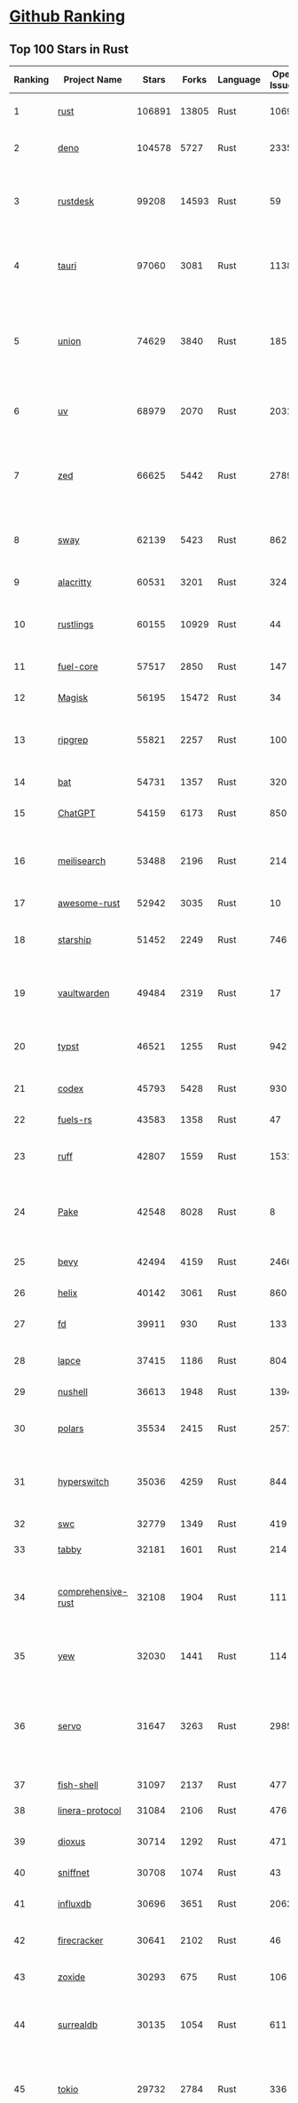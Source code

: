 [Github Ranking](../README.md)
==========

## Top 100 Stars in Rust

| Ranking | Project Name | Stars | Forks | Language | Open Issues | Description | Last Commit |
| ------- | ------------ | ----- | ----- | -------- | ----------- | ----------- | ----------- |
| 1 | [rust](https://github.com/rust-lang/rust) | 106891 | 13805 | Rust | 10699 | Empowering everyone to build reliable and efficient software. | 2025-10-03T18:15:43Z |
| 2 | [deno](https://github.com/denoland/deno) | 104578 | 5727 | Rust | 2335 | A modern runtime for JavaScript and TypeScript. | 2025-10-03T15:34:02Z |
| 3 | [rustdesk](https://github.com/rustdesk/rustdesk) | 99208 | 14593 | Rust | 59 | An open-source remote desktop application designed for self-hosting, as an alternative to TeamViewer. | 2025-10-03T14:41:54Z |
| 4 | [tauri](https://github.com/tauri-apps/tauri) | 97060 | 3081 | Rust | 1138 | Build smaller, faster, and more secure desktop and mobile applications with a web frontend. | 2025-10-02T18:05:21Z |
| 5 | [union](https://github.com/unionlabs/union) | 74629 | 3840 | Rust | 185 | The trust-minimized, zero-knowledge bridging protocol, designed for censorship resistance, extremely high security, and usage in decentralized finance. | 2025-10-03T18:50:44Z |
| 6 | [uv](https://github.com/astral-sh/uv) | 68979 | 2070 | Rust | 2031 | An extremely fast Python package and project manager, written in Rust. | 2025-10-03T15:38:02Z |
| 7 | [zed](https://github.com/zed-industries/zed) | 66625 | 5442 | Rust | 2789 | Code at the speed of thought – Zed is a high-performance, multiplayer code editor from the creators of Atom and Tree-sitter. | 2025-10-03T19:01:31Z |
| 8 | [sway](https://github.com/FuelLabs/sway) | 62139 | 5423 | Rust | 862 | 🌴 Empowering everyone to build reliable and efficient smart contracts. | 2025-10-03T17:32:04Z |
| 9 | [alacritty](https://github.com/alacritty/alacritty) | 60531 | 3201 | Rust | 324 | A cross-platform, OpenGL terminal emulator. | 2025-09-21T01:17:27Z |
| 10 | [rustlings](https://github.com/rust-lang/rustlings) | 60155 | 10929 | Rust | 44 | :crab: Small exercises to get you used to reading and writing Rust code! | 2025-09-25T14:55:36Z |
| 11 | [fuel-core](https://github.com/FuelLabs/fuel-core) | 57517 | 2850 | Rust | 147 | Rust full node implementation of the Fuel v2 protocol. | 2025-10-03T16:47:13Z |
| 12 | [Magisk](https://github.com/topjohnwu/Magisk) | 56195 | 15472 | Rust | 34 | The Magic Mask for Android | 2025-10-03T07:16:19Z |
| 13 | [ripgrep](https://github.com/BurntSushi/ripgrep) | 55821 | 2257 | Rust | 100 | ripgrep recursively searches directories for a regex pattern while respecting your gitignore | 2025-09-24T14:02:48Z |
| 14 | [bat](https://github.com/sharkdp/bat) | 54731 | 1357 | Rust | 320 | A cat(1) clone with wings. | 2025-10-02T17:28:28Z |
| 15 | [ChatGPT](https://github.com/lencx/ChatGPT) | 54159 | 6173 | Rust | 850 | 🔮 ChatGPT Desktop Application (Mac, Windows and Linux) | 2024-08-29T17:58:11Z |
| 16 | [meilisearch](https://github.com/meilisearch/meilisearch) | 53488 | 2196 | Rust | 214 | A lightning-fast search engine API bringing AI-powered hybrid search to your sites and applications. | 2025-10-03T08:50:19Z |
| 17 | [awesome-rust](https://github.com/rust-unofficial/awesome-rust) | 52942 | 3035 | Rust | 10 | A curated list of Rust code and resources. | 2025-09-25T20:25:52Z |
| 18 | [starship](https://github.com/starship/starship) | 51452 | 2249 | Rust | 746 | ☄🌌️  The minimal, blazing-fast, and infinitely customizable prompt for any shell! | 2025-10-01T23:48:35Z |
| 19 | [vaultwarden](https://github.com/dani-garcia/vaultwarden) | 49484 | 2319 | Rust | 17 | Unofficial Bitwarden compatible server written in Rust, formerly known as bitwarden_rs | 2025-09-17T17:45:03Z |
| 20 | [typst](https://github.com/typst/typst) | 46521 | 1255 | Rust | 942 | A new markup-based typesetting system that is powerful and easy to learn. | 2025-10-03T16:55:03Z |
| 21 | [codex](https://github.com/openai/codex) | 45793 | 5428 | Rust | 930 | Lightweight coding agent that runs in your terminal | 2025-10-03T18:59:09Z |
| 22 | [fuels-rs](https://github.com/FuelLabs/fuels-rs) | 43583 | 1358 | Rust | 47 | Fuel Network Rust SDK | 2025-09-23T11:47:48Z |
| 23 | [ruff](https://github.com/astral-sh/ruff) | 42807 | 1559 | Rust | 1531 | An extremely fast Python linter and code formatter, written in Rust. | 2025-10-03T17:55:46Z |
| 24 | [Pake](https://github.com/tw93/Pake) | 42548 | 8028 | Rust | 8 | 🤱🏻 Turn any webpage into a desktop app with one command. 🤱🏻 一键打包网页生成轻量桌面应用。 | 2025-09-27T14:25:26Z |
| 25 | [bevy](https://github.com/bevyengine/bevy) | 42494 | 4159 | Rust | 2466 | A refreshingly simple data-driven game engine built in Rust | 2025-10-03T03:04:30Z |
| 26 | [helix](https://github.com/helix-editor/helix) | 40142 | 3061 | Rust | 860 | A post-modern modal text editor. | 2025-09-30T03:13:17Z |
| 27 | [fd](https://github.com/sharkdp/fd) | 39911 | 930 | Rust | 133 | A simple, fast and user-friendly alternative to 'find' | 2025-10-03T07:21:43Z |
| 28 | [lapce](https://github.com/lapce/lapce) | 37415 | 1186 | Rust | 804 | Lightning-fast and Powerful Code Editor written in Rust | 2025-10-01T17:17:26Z |
| 29 | [nushell](https://github.com/nushell/nushell) | 36613 | 1948 | Rust | 1394 | A new type of shell | 2025-10-03T18:27:56Z |
| 30 | [polars](https://github.com/pola-rs/polars) | 35534 | 2415 | Rust | 2571 | Extremely fast Query Engine for DataFrames, written in Rust | 2025-10-03T09:49:56Z |
| 31 | [hyperswitch](https://github.com/juspay/hyperswitch) | 35036 | 4259 | Rust | 844 | An open source payments switch written in Rust to make payments fast, reliable and affordable | 2025-10-03T17:35:31Z |
| 32 | [swc](https://github.com/swc-project/swc) | 32779 | 1349 | Rust | 419 | Rust-based platform for the Web | 2025-10-02T16:49:48Z |
| 33 | [tabby](https://github.com/TabbyML/tabby) | 32181 | 1601 | Rust | 214 | Self-hosted AI coding assistant | 2025-09-26T20:03:32Z |
| 34 | [comprehensive-rust](https://github.com/google/comprehensive-rust) | 32108 | 1904 | Rust | 111 | This is the Rust course used by the Android team at Google. It provides you the material to quickly teach Rust. | 2025-10-01T20:33:49Z |
| 35 | [yew](https://github.com/yewstack/yew) | 32030 | 1441 | Rust | 114 | Rust / Wasm framework for creating reliable and efficient web applications | 2025-10-03T03:06:20Z |
| 36 | [servo](https://github.com/servo/servo) | 31647 | 3263 | Rust | 2985 | Servo aims to empower developers with a lightweight, high-performance alternative for embedding web technologies in applications. | 2025-10-03T15:22:18Z |
| 37 | [fish-shell](https://github.com/fish-shell/fish-shell) | 31097 | 2137 | Rust | 477 | The user-friendly command line shell. | 2025-10-03T08:28:13Z |
| 38 | [linera-protocol](https://github.com/linera-io/linera-protocol) | 31084 | 2106 | Rust | 476 | Main repository for the Linera protocol | 2025-10-03T12:01:14Z |
| 39 | [dioxus](https://github.com/DioxusLabs/dioxus) | 30714 | 1292 | Rust | 471 | Fullstack app framework for web, desktop, and mobile. | 2025-10-03T18:33:36Z |
| 40 | [sniffnet](https://github.com/GyulyVGC/sniffnet) | 30708 | 1074 | Rust | 43 | Comfortably monitor your Internet traffic 🕵️‍♂️ | 2025-10-02T18:58:38Z |
| 41 | [influxdb](https://github.com/influxdata/influxdb) | 30696 | 3651 | Rust | 2062 | Scalable datastore for metrics, events, and real-time analytics | 2025-10-03T18:40:58Z |
| 42 | [firecracker](https://github.com/firecracker-microvm/firecracker) | 30641 | 2102 | Rust | 46 | Secure and fast microVMs for serverless computing. | 2025-10-03T17:16:11Z |
| 43 | [zoxide](https://github.com/ajeetdsouza/zoxide) | 30293 | 675 | Rust | 106 | A smarter cd command. Supports all major shells. | 2025-10-02T21:29:45Z |
| 44 | [surrealdb](https://github.com/surrealdb/surrealdb) | 30135 | 1054 | Rust | 611 | A scalable, distributed, collaborative, document-graph database, for the realtime web | 2025-10-03T16:43:04Z |
| 45 | [tokio](https://github.com/tokio-rs/tokio) | 29732 | 2784 | Rust | 336 | A runtime for writing reliable asynchronous applications with Rust. Provides I/O, networking, scheduling, timers, ... | 2025-10-02T11:01:19Z |
| 46 | [rust-course](https://github.com/sunface/rust-course) | 28792 | 2481 | Rust | 63 | “连续八年成为全世界最受喜爱的语言，无 GC 也无需手动内存管理、极高的性能和安全性、过程/OO/函数式编程、优秀的包管理、JS 未来基石" — 工作之余的第二语言来试试 Rust 吧。本书拥有全面且深入的讲解、生动贴切的示例、德芙般丝滑的内容，这可能是目前最用心的 Rust 中文学习教程 / Book  | 2025-09-17T11:52:01Z |
| 47 | [turborepo](https://github.com/vercel/turborepo) | 28784 | 2098 | Rust | 124 | Build system optimized for JavaScript and TypeScript, written in Rust | 2025-10-03T18:12:33Z |
| 48 | [yazi](https://github.com/sxyazi/yazi) | 28668 | 614 | Rust | 42 | 💥 Blazing fast terminal file manager written in Rust, based on async I/O. | 2025-10-03T14:49:25Z |
| 49 | [just](https://github.com/casey/just) | 27956 | 593 | Rust | 308 | 🤖 Just a command runner | 2025-09-27T21:10:27Z |
| 50 | [iced](https://github.com/iced-rs/iced) | 27771 | 1373 | Rust | 321 | A cross-platform GUI library for Rust, inspired by Elm | 2025-09-23T00:41:50Z |
| 51 | [delta](https://github.com/dandavison/delta) | 27660 | 443 | Rust | 276 | A syntax-highlighting pager for git, diff, grep, and blame output | 2025-10-03T10:40:22Z |
| 52 | [egui](https://github.com/emilk/egui) | 26684 | 1839 | Rust | 835 | egui: an easy-to-use immediate mode GUI in Rust that runs on both web and native | 2025-10-03T11:05:51Z |
| 53 | [zellij](https://github.com/zellij-org/zellij) | 26608 | 822 | Rust | 1207 | A terminal workspace with batteries included | 2025-09-29T12:58:41Z |
| 54 | [czkawka](https://github.com/qarmin/czkawka) | 26435 | 839 | Rust | 476 | Multi functional app to find duplicates, empty folders, similar images etc. | 2025-09-08T18:30:37Z |
| 55 | [qdrant](https://github.com/qdrant/qdrant) | 26423 | 1837 | Rust | 355 | Qdrant - High-performance, massive-scale Vector Database and Vector Search Engine for the next generation of AI. Also available in the cloud https://cloud.qdrant.io/ | 2025-10-03T18:05:48Z |
| 56 | [hyperfine](https://github.com/sharkdp/hyperfine) | 26295 | 423 | Rust | 44 | A command-line benchmarking tool | 2025-10-01T02:01:46Z |
| 57 | [atuin](https://github.com/atuinsh/atuin) | 26099 | 708 | Rust | 365 | ✨ Magical shell history | 2025-10-03T01:03:05Z |
| 58 | [Rocket](https://github.com/rwf2/Rocket) | 25416 | 1615 | Rust | 58 | A web framework for Rust. | 2025-10-01T04:53:46Z |
| 59 | [pingora](https://github.com/cloudflare/pingora) | 25190 | 1476 | Rust | 146 | A library for building fast, reliable and evolvable network services. | 2025-09-26T22:25:16Z |
| 60 | [Rust](https://github.com/TheAlgorithms/Rust) | 24772 | 2460 | Rust | 4 |  All Algorithms implemented in Rust  | 2025-10-01T07:48:02Z |
| 61 | [exa](https://github.com/ogham/exa) | 24171 | 662 | Rust | 196 | A modern replacement for ‘ls’. | 2024-09-24T15:18:09Z |
| 62 | [anki](https://github.com/ankitects/anki) | 23976 | 2525 | Rust | 250 | Anki is a smart spaced repetition flashcard program | 2025-10-02T14:52:49Z |
| 63 | [actix-web](https://github.com/actix/actix-web) | 23705 | 1799 | Rust | 191 | Actix Web is a powerful, pragmatic, and extremely fast web framework for Rust. | 2025-09-29T10:55:35Z |
| 64 | [chroma](https://github.com/chroma-core/chroma) | 23688 | 1861 | Rust | 243 | Open-source search and retrieval database for AI applications. | 2025-10-03T18:47:59Z |
| 65 | [tools](https://github.com/rome/tools) | 23576 | 650 | Rust | 86 | Unified developer tools for JavaScript, TypeScript, and the web | 2023-09-04T08:42:49Z |
| 66 | [axum](https://github.com/tokio-rs/axum) | 23307 | 1251 | Rust | 51 | Ergonomic and modular web framework built with Tokio, Tower, and Hyper | 2025-10-01T09:39:23Z |
| 67 | [difftastic](https://github.com/Wilfred/difftastic) | 23173 | 400 | Rust | 217 | a structural diff that understands syntax 🟥🟩 | 2025-10-02T21:47:20Z |
| 68 | [fnm](https://github.com/Schniz/fnm) | 22311 | 584 | Rust | 284 | 🚀 Fast and simple Node.js version manager, built in Rust | 2025-09-30T23:36:15Z |
| 69 | [tree-sitter](https://github.com/tree-sitter/tree-sitter) | 22217 | 2097 | Rust | 87 | An incremental parsing system for programming tools | 2025-10-03T16:24:59Z |
| 70 | [wezterm](https://github.com/wezterm/wezterm) | 22077 | 1008 | Rust | 1300 | A GPU-accelerated cross-platform terminal emulator and multiplexer written by @wez and implemented in Rust | 2025-10-01T01:01:48Z |
| 71 | [fhevm](https://github.com/zama-ai/fhevm) | 22022 | 983 | Rust | 17 | FHEVM, a full-stack framework for integrating Fully Homomorphic Encryption (FHE) with blockchain applications | 2025-10-03T17:46:00Z |
| 72 | [Graphite](https://github.com/GraphiteEditor/Graphite) | 21861 | 920 | Rust | 320 | An open source graphics editor for 2025: comprehensive 2D content creation tool suite for graphic design, digital art, and interactive real-time motion graphics — featuring node-based procedural editing | 2025-10-03T17:43:01Z |
| 73 | [coreutils](https://github.com/uutils/coreutils) | 21774 | 1589 | Rust | 360 | Cross-platform Rust rewrite of the GNU coreutils | 2025-10-03T13:58:27Z |
| 74 | [biome](https://github.com/biomejs/biome) | 21320 | 708 | Rust | 308 | A toolchain for web projects, aimed to provide functionalities to maintain them. Biome offers formatter and linter, usable via CLI and LSP. | 2025-10-03T18:48:13Z |
| 75 | [sonic](https://github.com/valeriansaliou/sonic) | 20985 | 607 | Rust | 64 | 🦔 Fast, lightweight & schema-less search backend. An alternative to Elasticsearch that runs on a few MBs of RAM. | 2025-01-06T21:19:17Z |
| 76 | [jj](https://github.com/jj-vcs/jj) | 20664 | 729 | Rust | 612 | A Git-compatible VCS that is both simple and powerful | 2025-10-03T17:58:12Z |
| 77 | [gitui](https://github.com/gitui-org/gitui) | 20611 | 652 | Rust | 204 | Blazing 💥 fast terminal-ui for git written in rust 🦀 | 2025-10-03T02:05:25Z |
| 78 | [RustPython](https://github.com/RustPython/RustPython) | 20573 | 1348 | Rust | 329 | A Python Interpreter written in Rust | 2025-09-30T00:07:35Z |
| 79 | [slint](https://github.com/slint-ui/slint) | 20502 | 749 | Rust | 746 | Slint is an open-source declarative GUI toolkit to build native user interfaces for Rust, C++, JavaScript, or Python apps. | 2025-10-03T11:54:03Z |
| 80 | [gleam](https://github.com/gleam-lang/gleam) | 20425 | 872 | Rust | 179 | ⭐️ A friendly language for building type-safe, scalable systems! | 2025-10-03T11:44:51Z |
| 81 | [vector](https://github.com/vectordotdev/vector) | 20425 | 1869 | Rust | 1983 | A high-performance observability data pipeline. | 2025-10-03T18:04:17Z |
| 82 | [mdBook](https://github.com/rust-lang/mdBook) | 20395 | 1772 | Rust | 525 | Create book from markdown files. Like Gitbook but implemented in Rust | 2025-09-28T23:34:40Z |
| 83 | [wasmer](https://github.com/wasmerio/wasmer) | 20099 | 916 | Rust | 226 | 🚀 Fast, secure, lightweight containers based on WebAssembly | 2025-10-03T18:39:52Z |
| 84 | [goose](https://github.com/block/goose) | 20078 | 1792 | Rust | 334 | an open source, extensible AI agent that goes beyond code suggestions - install, execute, edit, and test with any LLM | 2025-10-03T18:46:26Z |
| 85 | [neon](https://github.com/neondatabase/neon) | 19845 | 784 | Rust | 263 | Neon: Serverless Postgres. We separated storage and compute to offer autoscaling, code-like database branching, and scale to zero. | 2025-09-30T11:38:49Z |
| 86 | [xi-editor](https://github.com/xi-editor/xi-editor) | 19838 | 703 | Rust | 135 | A modern editor with a backend written in Rust. | 2024-03-19T00:11:37Z |
| 87 | [mise](https://github.com/jdx/mise) | 19713 | 654 | Rust | 0 | dev tools, env vars, task runner | 2025-10-03T17:46:28Z |
| 88 | [leptos](https://github.com/leptos-rs/leptos) | 19214 | 794 | Rust | 91 | Build fast web applications with Rust. | 2025-10-01T13:24:49Z |
| 89 | [Bend](https://github.com/HigherOrderCO/Bend) | 19025 | 467 | Rust | 96 | A massively parallel, high-level programming language | 2025-06-03T17:36:56Z |
| 90 | [cube](https://github.com/cube-js/cube) | 18915 | 1899 | Rust | 640 | 📊 Cube’s universal semantic layer platform is the next evolution of OLAP technology for AI, BI, spreadsheets, and embedded analytics | 2025-10-03T10:41:55Z |
| 91 | [relay](https://github.com/facebook/relay) | 18858 | 1868 | Rust | 607 | Relay is a JavaScript framework for building data-driven React applications. | 2025-10-02T00:33:56Z |
| 92 | [spotify-tui](https://github.com/Rigellute/spotify-tui) | 18570 | 560 | Rust | 273 | Spotify for the terminal written in Rust 🚀 | 2024-04-04T15:03:12Z |
| 93 | [candle](https://github.com/huggingface/candle) | 18235 | 1244 | Rust | 444 | Minimalist ML framework for Rust | 2025-10-03T19:03:10Z |
| 94 | [RustScan](https://github.com/bee-san/RustScan) | 18133 | 1205 | Rust | 32 | 🤖 The Modern Port Scanner 🤖 | 2025-10-03T09:04:41Z |
| 95 | [universal-android-debloater](https://github.com/0x192/universal-android-debloater) | 17946 | 934 | Rust | 468 | Cross-platform GUI written in Rust using ADB to debloat non-rooted android devices. Improve your privacy, the security and battery life of your device. | 2024-08-02T16:16:12Z |
| 96 | [hurl](https://github.com/Orange-OpenSource/hurl) | 17819 | 692 | Rust | 205 | Hurl, run and test HTTP requests with plain text. | 2025-10-03T19:01:17Z |
| 97 | [eza](https://github.com/eza-community/eza) | 17672 | 325 | Rust | 220 | A modern alternative to ls | 2025-09-15T22:06:07Z |
| 98 | [SpacetimeDB](https://github.com/clockworklabs/SpacetimeDB) | 17623 | 607 | Rust | 488 | Multiplayer at the speed of light | 2025-10-03T18:59:10Z |
| 99 | [ruffle](https://github.com/ruffle-rs/ruffle) | 17258 | 922 | Rust | 5252 | A Flash Player emulator written in Rust | 2025-10-02T21:08:35Z |
| 100 | [wasmtime](https://github.com/bytecodealliance/wasmtime) | 16961 | 1521 | Rust | 734 | A lightweight WebAssembly runtime that is fast, secure, and standards-compliant | 2025-10-03T18:42:13Z |

